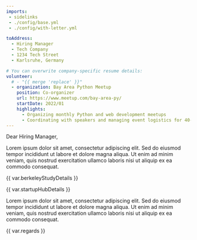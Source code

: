 ```yaml
---
imports:
 - sidelinks
 - ./config/base.yml
 - ./config/with-letter.yml

toAddress:
  - Hiring Manager
  - Tech Company
  - 1234 Tech Street
  - Karlsruhe, Germany

# You can overwrite company-specific resume details:
volunteer:
  # - "{{ merge 'replace' }}"
  - organization: Bay Area Python Meetup
    position: Co-organizer
    url: https://www.meetup.com/bay-area-py/
    startDate: 2022/01
    highlights:
      - Organizing monthly Python and web development meetups
      - Coordinating with speakers and managing event logistics for 40-60 attendees
---
```


Dear Hiring Manager,


Lorem ipsum dolor sit amet, consectetur adipiscing elit. Sed do eiusmod
tempor incididunt ut labore et dolore magna aliqua. Ut enim ad minim
veniam, quis nostrud exercitation ullamco laboris nisi ut aliquip ex
ea commodo consequat.


{{ var.berkeleyStudyDetails }}


{{ var.startupHubDetails }}


Lorem ipsum dolor sit amet, consectetur adipiscing elit. Sed do eiusmod
tempor incididunt ut labore et dolore magna aliqua. Ut enim ad minim
veniam, quis nostrud exercitation ullamco laboris nisi ut aliquip ex
ea commodo consequat.


{{ var.regards }}
